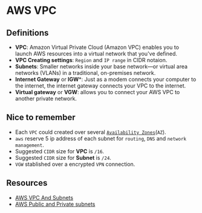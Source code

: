 # AWS VPC

## Definitions
- **VPC**:  Amazon Virtual Private Cloud (Amazon VPC) enables you to launch AWS resources into a virtual network that you've defined. 
- **VPC Creating settings**: `Region` and `IP range` in CIDR notaion.
- **Subnets**: Smaller networks inside your base network—or virtual area networks (VLANs) in a traditional, on-premises network. 
- **Internet Gateway** or **IGW***: Just as a modem connects your computer to the internet, the internet gateway connects your VPC to the internet.
- **Virtual gateway** or **VGW**: allows you to connect your AWS VPC to another private network.

## Nice to remember
- Each `VPC` could created over several [`Availability Zones`](../../1.Basics/README.md)(`AZ`).
- `aws` reserve 5 ip address of each subnet for `routing`, `DNS` and `network management`.
- Suggested `CIDR` size for __VPC__ is `/16`.
- Suggested `CIDR` size for __Subnet__ is `/24`.
- `VGW` stablished over a encrypted `VPN` connection.

## Resources
- [AWS VPC And Subnets](https://docs.aws.amazon.com/vpc/latest/userguide/how-it-works.html)
- [AWS Public and Private subnets](https://docs.aws.amazon.com/vpc/latest/userguide/VPC_Scenario2.html)